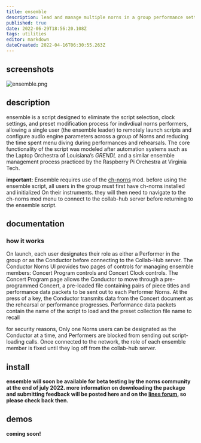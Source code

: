 ```yaml
---
title: ensemble
description: lead and manage multiple norns in a group performance setting
published: true
date: 2022-06-29T18:56:20.108Z
tags: utilities
editor: markdown
dateCreated: 2022-04-16T06:30:55.263Z
---
```



## screenshots
![ensemble.png](/community/anthony-t-marasco/ensemble.png)


## description

ensemble is a script designed to eliminate the script selection, clock settings, and preset modification process for indivdiual norns performers, allowing a single user (the ensemble leader) to remotely launch scripts and configure audio engine parameters across a group of Norns and reducing the time spent menu diving during performances and rehearsals. The core functionality of the script was modeled after automation systems such as the Laptop Orchestra of Louisiana’s *GRENDL* and a similar ensemble management process practiced by the Raspberry Pi Orchestra at Virginia Tech.

**important:** Ensemble requires use of the [ch-norns](/authors/anthony-t-marasco/ch-norns) mod. before using the ensemble script, all users in the group must first have ch-norns installed and initialized On their instruments. they will then need to navigate to the ch-norns mod menu to connect to the collab-hub server before returning to the ensemble script. 

## documentation
### how it works
On launch, each user designates their role as either a Performer in the group or as the Conductor before connecting to the Collab-Hub server. The Conductor Norns UI provides two pages of controls for managing ensemble members: Concert Program controls and Concert Clock controls. The Concert Program page allows the Conductor to move through a pre-programmed Concert, a pre-loaded file containing pairs of piece titles and performance data packets to be sent out to each Performer Norns. At the press of a key, the Conductor transmits data from the Concert document as the rehearsal or performance progresses. Performance data packets contain the name of the script to load and the preset collection file name to recall

for security reasons, Only one Norns users can be designated as the Conductor at a time, and Performers are blocked from sending out script-loading calls. Once connected to the network, the role of each ensemble member is fixed until they log off from the collab-hub server. 

## install

**ensemble will soon be available for beta testing by the norns community at the end of july 2022. more information on downloading the package and submitting feedback will be posted here and on the [lines forum](https://llllllll.co/), so please check back then.**



## demos

**coming soon!**

<iframe width="560" height="315" src="" title="youtube video player" frameborder="0" allow="accelerometer; autoplay; clipboard-write; encrypted-media; gyroscope; picture-in-picture" allowfullscreen></iframe>